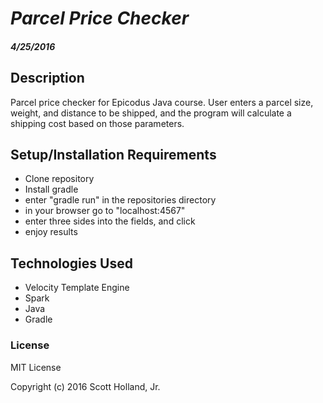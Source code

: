 # _Parcel Price Checker_

#### _4/25/2016_

## Description
Parcel price checker for Epicodus Java course. User enters a parcel size, weight, and distance to be shipped, and the program will calculate a shipping cost based on those parameters.

## Setup/Installation Requirements
* Clone repository
* Install gradle
* enter "gradle run" in the repositories directory
* in your browser go to "localhost:4567"
* enter three sides into the fields, and click
* enjoy results

## Technologies Used
* Velocity Template Engine
* Spark
* Java
* Gradle

### License

MIT License

Copyright (c) 2016 Scott Holland, Jr.
